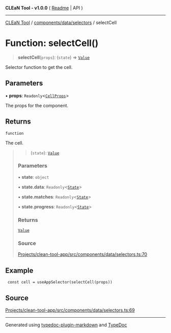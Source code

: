 **CLEaN Tool - v1.0.0** ( [Readme](../../../../README.md) \| API )

***

[CLEaN Tool](../../../../modules.md) / [components/data/selectors](../README.md) / selectCell

# Function: selectCell()

> **selectCell**(`props`): (`state`) => [`Value`](../../../../lib/fp/CellItem/type-aliases/Value.md)

Selector function to get the cell.

## Parameters

▪ **props**: `Readonly`\<[`CellProps`](../private/interfaces/CellProps.md)\>

The props for the component.

## Returns

`function`

The cell.

> > (`state`): [`Value`](../../../../lib/fp/CellItem/type-aliases/Value.md)
>
> ### Parameters
>
> ▪ **state**: `object`
>
> ▪ **state.data**: `Readonly`\<[`State`](../../../../reducers/data/interfaces/State.md)\>
>
> ▪ **state.matches**: `Readonly`\<[`State`](../../../../selectors/progress/private/interfaces/State.md)\>
>
> ▪ **state.progress**: `Readonly`\<[`State`](../../../../selectors/progress/private/interfaces/State.md)\>
>
> ### Returns
>
> [`Value`](../../../../lib/fp/CellItem/type-aliases/Value.md)
>
> ### Source
>
> [Projects/clean-tool-app/src/components/data/selectors.ts:70](https://github.com/yuckyh/clean-tool-app/)
>

## Example

```tsx
 const cell = useAppSelector(selectCell(props))
```

## Source

[Projects/clean-tool-app/src/components/data/selectors.ts:69](https://github.com/yuckyh/clean-tool-app/)

***

Generated using [typedoc-plugin-markdown](https://www.npmjs.com/package/typedoc-plugin-markdown) and [TypeDoc](https://typedoc.org/)
